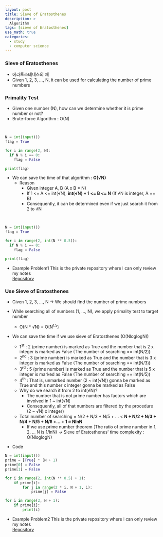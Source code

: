 ```yaml
---
layout: post
title: Sieve of Eratosthenes
description: >
  Algorithm
tags: [sieve of Eratosthenes]
use_math: true
categories:
  - study
  - computer science
---
```

### Sieve of Eratosthenes
* 에라토스테네스의 체
* Given 1, 2, 3, ..., N, it can be used for calculating the number of prime numbers

### Primality Test
* Given one number (N), how can we determine whether it is prime number or not?
* Brute-force Algorithm : O(N)

<br>

~~~python
N = int(input())
flag = True

for i in range(2, N):
  if N % i == 0:
    flag = False

print(flag)
~~~

* We can save the time of that algorithm : **O(√N)**
  * Reason
    * Given integer A, B (A x B = N)
    * If 1 <= A <= int(√N), **int(√N) + 1 <= B <= N** (If √N is integer, A == B)
    * Consequently, it can be determined even if we just search it from 2 to √N

<br>

~~~python
N = int(input())
flag = True

for i in range(2, int(N ** 0.5)):
  if N % i == 0:
    flag = False

print(flag)
~~~

* Example Problem1
This is the private repository where I can only review my notes<br>
[Repository](https://github.com/hyun-jin891/hidden-post-hyunjin891-github-blog/blob/master/_posts/study/computer%20science/2024-02-11-Sieve-of-Eratosthenes.md)

### Use Sieve of Eratosthenes
* Given 1, 2, 3, ..., N → We should find the number of prime numbers
* While searching all of numbers (1, ..., N), we apply primality test to target number
  * O(N * √N) = O(N<sup>1.5</sup>)
* We can save the time if we use sieve of Eratosthenes (O(NloglogN))
  * 1<sup>st</sup> : 2 (prime number) is marked as True and the number that is 2 x integer is marked as False (The number of searching == int(N/2))
  * 2<sup>nd</sup> : 3 (prime number) is marked as True and the number that is 3 x integer is marked as False (The number of searching == int(N/3))
  * 3<sup>rd</sup> : 5 (prime number) is marked as True and the number that is 5 x integer is marked as False (The number of searching == int(N/5))
  * 4<sup>th</sup> : That is, unmarked number (2 ~ int(√N)) gonna be marked as True and this number x integer gonna be marked as False
  * Why do we search it from 2 to int(√N)?
    * The number that is not prime number has factors which are involved in 1 ~ int(√N)
    * Consequently, all of that numbers are filtered by the procedure (2 ~ √N) x integer)
  * Total number of searching = N/2 + N/3 + N/5 + ... < **N + N/2 + N/3 + N/4 + N/5 + N/6 +... + 1 ≈ NlnN**
    * If we use prime number theorem (The ratio of prime number in 1, 2, ... N is 1/lnN) → Sieve of Eratosthenes' time complexity : O(NloglogN)

* Code

~~~python
N = int(input())
prime = [True] * (N + 1)
prime[0] = False
prime[1] = False

for i in range(2, int(N ** 0.5) + 1):
    if prime[i]:
        for j in range(2 * i, N + 1, i):
            prime[j] = False

for i in range(2, N + 1):
    if prime[i]:
        print(i)
~~~

* Example Problem2
This is the private repository where I can only review my notes<br>
[Repository](https://github.com/hyun-jin891/hidden-post-hyunjin891-github-blog/blob/master/_posts/study/computer%20science/2024-02-11-Sieve-of-Eratosthenes.md)

